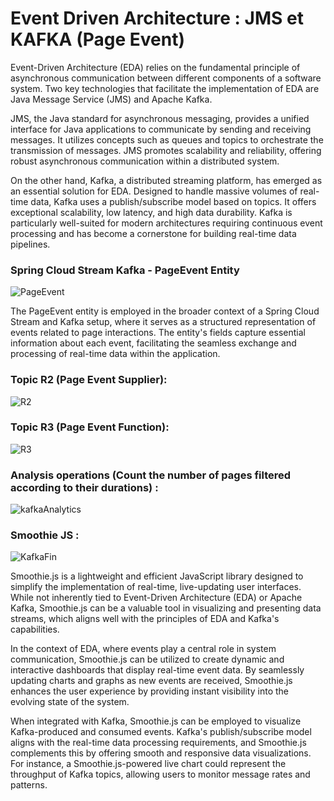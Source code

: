 # Event Driven Architecture : JMS et KAFKA (Page Event)

Event-Driven Architecture (EDA) relies on the fundamental principle of asynchronous communication between different components of a software system. Two key technologies that facilitate the implementation of EDA are Java Message Service (JMS) and Apache Kafka.

JMS, the Java standard for asynchronous messaging, provides a unified interface for Java applications to communicate by sending and receiving messages. It utilizes concepts such as queues and topics to orchestrate the transmission of messages. JMS promotes scalability and reliability, offering robust asynchronous communication within a distributed system.

On the other hand, Kafka, a distributed streaming platform, has emerged as an essential solution for EDA. Designed to handle massive volumes of real-time data, Kafka uses a publish/subscribe model based on topics. It offers exceptional scalability, low latency, and high data durability. Kafka is particularly well-suited for modern architectures requiring continuous event processing and has become a cornerstone for building real-time data pipelines.

### Spring Cloud Stream Kafka - PageEvent Entity
![PageEvent](https://github.com/Ennia-Fahd/TP6--Kafka_EeventDriver_Architecture/assets/92646945/1f962b0a-3fc0-405e-b1c1-de79c86d85ba)

The PageEvent entity is employed in the broader context of a Spring Cloud Stream and Kafka setup, where it serves as a structured representation of events related to page interactions. The entity's fields capture essential information about each event, facilitating the seamless exchange and processing of real-time data within the application.
### Topic R2 (Page Event Supplier):
![R2](https://github.com/Ennia-Fahd/TP6--Kafka_EeventDriver_Architecture/assets/92646945/9143d359-13dd-4b8e-ba04-26052f1e305c)
### Topic R3 (Page Event Function):
![R3](https://github.com/Ennia-Fahd/TP6--Kafka_EeventDriver_Architecture/assets/92646945/cf5f6aa0-6d10-470a-947e-6d4b678786c0)
### Analysis operations (Count the number of pages filtered according to their durations) :
![kafkaAnalytics](https://github.com/Ennia-Fahd/TP6--Kafka_EeventDriver_Architecture/assets/92646945/bbf35986-f1e8-4fa2-a6aa-103050ebc360)
### Smoothie JS :
![KafkaFin](https://github.com/Ennia-Fahd/TP6--Kafka_EeventDriver_Architecture/assets/92646945/afc921b0-9f0c-406d-b927-6a760305ba95)

Smoothie.js is a lightweight and efficient JavaScript library designed to simplify the implementation of real-time, live-updating user interfaces. While not inherently tied to Event-Driven Architecture (EDA) or Apache Kafka, Smoothie.js can be a valuable tool in visualizing and presenting data streams, which aligns well with the principles of EDA and Kafka's capabilities.

In the context of EDA, where events play a central role in system communication, Smoothie.js can be utilized to create dynamic and interactive dashboards that display real-time event data. By seamlessly updating charts and graphs as new events are received, Smoothie.js enhances the user experience by providing instant visibility into the evolving state of the system.

When integrated with Kafka, Smoothie.js can be employed to visualize Kafka-produced and consumed events. Kafka's publish/subscribe model aligns with the real-time data processing requirements, and Smoothie.js complements this by offering smooth and responsive data visualizations. For instance, a Smoothie.js-powered live chart could represent the throughput of Kafka topics, allowing users to monitor message rates and patterns.
